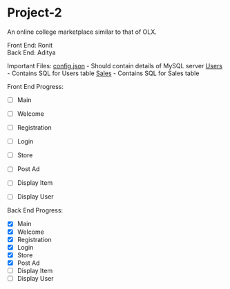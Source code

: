 # Project-2

An online college marketplace similar to that of OLX.

Front End: Ronit  
Back  End: Aditya  

Important Files:
[config.json](/models/config.json) - Should contain details of MySQL server
[Users](/models/Users.sql) - Contains SQL for Users table
[Sales](/models/Sales.sql) - Contains SQL for Sales table

Front End Progress:
- [ ] Main
- [ ] Welcome
- [ ] Registration
- [ ] Login
- [ ] Store
- [ ] Post Ad
- [ ] Display Item
- [ ] Display User


Back End Progress:
- [X] Main
- [X] Welcome
- [X] Registration
- [X] Login
- [X] Store
- [X] Post Ad
- [ ] Display Item
- [ ] Display User
